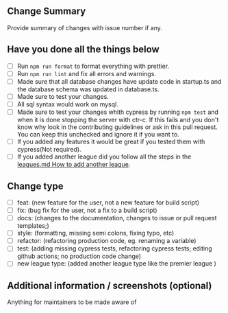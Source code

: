 ## Change Summary

Provide summary of changes with issue number if any.

## Have you done all the things below

- [ ] Run `npm run format` to format everything with prettier.
- [ ] Run `npm run lint` and fix all errors and warnings.
- [ ] Made sure that all database changes have update code in startup.ts and the database schema was updated in database.ts.
- [ ] Made sure to test your changes.
- [ ] All sql syntax would work on mysql.
- [ ] Made sure to test your changes whith cypress by running `npm test` and when it is done stopping the server with ctr-c. If this fails and you don't know why look in the contributing guidelines or ask in this pull request. You can keep this unchecked and ignore it if you want to.
- [ ] If you added any features it would be great if you tested them with cypress(Not required).
- [ ] If you added another league did you follow all the steps in the [leagues.md How to add another league](../leagues.md#how-to-add-another-league).

## Change type

- [ ] feat: (new feature for the user, not a new feature for build script)
- [ ] fix: (bug fix for the user, not a fix to a build script)
- [ ] docs: (changes to the documentation, changes to issue or pull request templates;)
- [ ] style: (formatting, missing semi colons, fixing typo, etc)
- [ ] refactor: (refactoring production code, eg. renaming a variable)
- [ ] test: (adding missing cypress tests, refactoring cypress tests; editing github actions; no production code change)
- [ ] new league type: (added another league type like the premier league )

## Additional information / screenshots (optional)

Anything for maintainers to be made aware of
